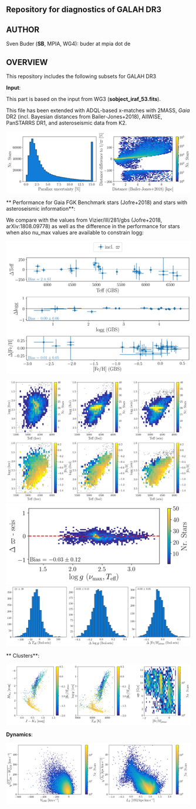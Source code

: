Repository for diagnostics of GALAH DR3
---------------------------------------

AUTHOR
-------

Sven Buder (**SB**, MPIA, WG4): buder at mpia dot de

OVERVIEW
--------

This repository includes the following subsets for GALAH DR3

**Input**:

This part is based on the input from WG3 (**sobject_iraf_53.fits**).

This file has been extended with ADQL-based x-matches with 2MASS, <i>Gaia</i> DR2 (incl. Bayesian distances from Bailer-Jones+2018), AllWISE, PanSTARRS DR1, and asteroseismic data from K2.

![alt text](input/figures/parallax_uncertainties.png "Overview of parallax quality as well as importance of use of Bayesian distances" )

** Performance for Gaia FGK Benchmark stars (Jofre+2018) and stars with asteroseismic information**:

We compare with the values from Vizier/III/281/gbs (Jofre+2018, arXiv:1808.09778) as well as the difference in the performance for stars when also nu_max values are available to constrain logg:

![alt text](gbs/figures/gbs_performance_lbol.png "Performance of the GALAH bolometric pipeline for the Gaia FGK benchmark stars")

![alt text](seis/figures/seis_comparison_3setups.png "Performence of 3 different pipelines for asteroseismic sample")
![alt text](seis/figures/seismic_sample_delta_lbol.png "Performance of bolometric pipeline for asteroseismic sample (w.r.t. asteroseismic pipeline)")
![alt text](seis/figures/seis_setup_difference_lbol.png "Histogram of differences for stellar parameters of bolometric and asteroseismic pipeline")

** Clusters**:

![alt text](clusters/figures/CMD_Kiel_FehAge.png "Overview of open and globular clusters")

**Dynamics**:

![alt text](dynamics/figures/action_overview_clean_all.png "Toomre diagram and Action plot for (clean) GALAH sample")